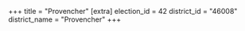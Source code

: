 +++
title = "Provencher"
[extra]
election_id = 42
district_id = "46008"
district_name = "Provencher"
+++
